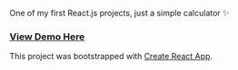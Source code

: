 One of my first React.js projects, just a simple calculator ✨
### [View Demo Here](https://react-js-calculator.herokuapp.com/)

This project was bootstrapped with [Create React App](https://github.com/facebookincubator/create-react-app).
